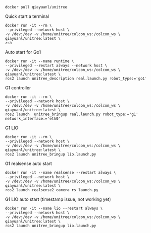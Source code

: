 ```
docker pull qiayuanl/unitree
```

Quick start a terminal

```
docker run -it --rm \
--privileged --network host \
-v /dev:/dev -v /home/unitree/colcon_ws:/colcon_ws \
qiayuanl/unitree:latest \
zsh
```

Auto start for Go1

```
docker run -it --name runtime \
--privileged --restart always --network host \
-v /dev:/dev -v /home/unitree/colcon_ws:/colcon_ws \
qiayuanl/unitree:latest \
ros2 launch unitree_description real.launch.py robot_type:='go1'
```

G1 controller

```
docker run -it --rm \
--privileged --network host \
-v /dev:/dev -v /home/unitree/colcon_ws:/colcon_ws \
qiayuanl/unitree:latest \
ros2 launch  unitree_bringup real.launch.py robot_type:='g1' network_interface:='eth0'
```

G1 LIO

```
docker run -it --rm \
--privileged --network host \
-v /dev:/dev -v /home/unitree/colcon_ws:/colcon_ws \
qiayuanl/unitree:latest \
ros2 launch unitree_bringup lio.launch.py
```

G1 realsense auto start

```
docker run -it --name realsense --restart always \
--privileged --network host \
-v /dev:/dev -v /home/unitree/colcon_ws:/colcon_ws \
qiayuanl/unitree:latest \
ros2 launch realsense2_camera rs_launch.py
```

G1 LIO auto start (timestamp issue, not working yet)

```
docker run -it --name lio --restart always \
--privileged --network host \
-v /dev:/dev -v /home/unitree/colcon_ws:/colcon_ws \
qiayuanl/unitree:latest \
ros2 launch unitree_bringup lio.launch.py
```
